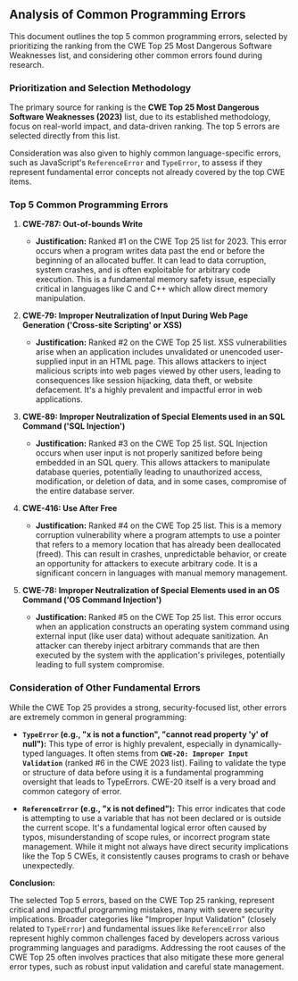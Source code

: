 ## Analysis of Common Programming Errors

This document outlines the top 5 common programming errors, selected by prioritizing the ranking from the CWE Top 25 Most Dangerous Software Weaknesses list, and considering other common errors found during research.

### Prioritization and Selection Methodology

The primary source for ranking is the **CWE Top 25 Most Dangerous Software Weaknesses (2023)** list, due to its established methodology, focus on real-world impact, and data-driven ranking. The top 5 errors are selected directly from this list.

Consideration was also given to highly common language-specific errors, such as JavaScript's `ReferenceError` and `TypeError`, to assess if they represent fundamental error concepts not already covered by the top CWE items.

### Top 5 Common Programming Errors

1.  **CWE-787: Out-of-bounds Write**
    *   **Justification:** Ranked #1 on the CWE Top 25 list for 2023. This error occurs when a program writes data past the end or before the beginning of an allocated buffer. It can lead to data corruption, system crashes, and is often exploitable for arbitrary code execution. This is a fundamental memory safety issue, especially critical in languages like C and C++ which allow direct memory manipulation.

2.  **CWE-79: Improper Neutralization of Input During Web Page Generation ('Cross-site Scripting' or XSS)**
    *   **Justification:** Ranked #2 on the CWE Top 25 list. XSS vulnerabilities arise when an application includes unvalidated or unencoded user-supplied input in an HTML page. This allows attackers to inject malicious scripts into web pages viewed by other users, leading to consequences like session hijacking, data theft, or website defacement. It's a highly prevalent and impactful error in web applications.

3.  **CWE-89: Improper Neutralization of Special Elements used in an SQL Command ('SQL Injection')**
    *   **Justification:** Ranked #3 on the CWE Top 25 list. SQL Injection occurs when user input is not properly sanitized before being embedded in an SQL query. This allows attackers to manipulate database queries, potentially leading to unauthorized access, modification, or deletion of data, and in some cases, compromise of the entire database server.

4.  **CWE-416: Use After Free**
    *   **Justification:** Ranked #4 on the CWE Top 25 list. This is a memory corruption vulnerability where a program attempts to use a pointer that refers to a memory location that has already been deallocated (freed). This can result in crashes, unpredictable behavior, or create an opportunity for attackers to execute arbitrary code. It is a significant concern in languages with manual memory management.

5.  **CWE-78: Improper Neutralization of Special Elements used in an OS Command ('OS Command Injection')**
    *   **Justification:** Ranked #5 on the CWE Top 25 list. This error occurs when an application constructs an operating system command using external input (like user data) without adequate sanitization. An attacker can thereby inject arbitrary commands that are then executed by the system with the application's privileges, potentially leading to full system compromise.

### Consideration of Other Fundamental Errors

While the CWE Top 25 provides a strong, security-focused list, other errors are extremely common in general programming:

*   **`TypeError` (e.g., "x is not a function", "cannot read property 'y' of null"):** This type of error is highly prevalent, especially in dynamically-typed languages. It often stems from **`CWE-20: Improper Input Validation`** (ranked #6 in the CWE 2023 list). Failing to validate the type or structure of data before using it is a fundamental programming oversight that leads to TypeErrors. CWE-20 itself is a very broad and common category of error.

*   **`ReferenceError` (e.g., "x is not defined"):** This error indicates that code is attempting to use a variable that has not been declared or is outside the current scope. It's a fundamental logical error often caused by typos, misunderstanding of scope rules, or incorrect program state management. While it might not always have direct security implications like the Top 5 CWEs, it consistently causes programs to crash or behave unexpectedly.

**Conclusion:**

The selected Top 5 errors, based on the CWE Top 25 ranking, represent critical and impactful programming mistakes, many with severe security implications. Broader categories like "Improper Input Validation" (closely related to `TypeError`) and fundamental issues like `ReferenceError` also represent highly common challenges faced by developers across various programming languages and paradigms. Addressing the root causes of the CWE Top 25 often involves practices that also mitigate these more general error types, such as robust input validation and careful state management.
